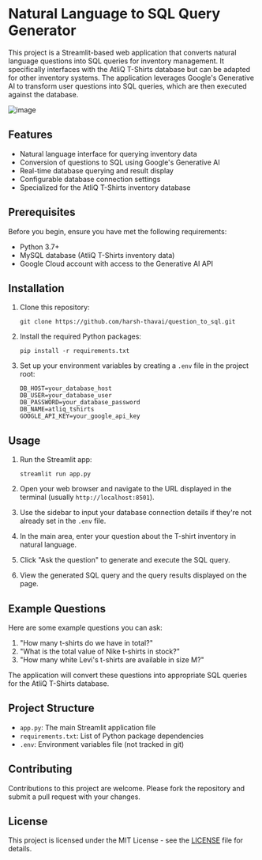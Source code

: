 # Natural Language to SQL Query Generator

This project is a Streamlit-based web application that converts natural language questions into SQL queries for inventory management. It specifically interfaces with the AtliQ T-Shirts database but can be adapted for other inventory systems. The application leverages Google's Generative AI to transform user questions into SQL queries, which are then executed against the database.

![image](https://github.com/user-attachments/assets/ad1abe7d-dfc4-4ec7-9989-07dd04ed33f4)


## Features

- Natural language interface for querying inventory data
- Conversion of questions to SQL using Google's Generative AI
- Real-time database querying and result display
- Configurable database connection settings
- Specialized for the AtliQ T-Shirts inventory database

## Prerequisites

Before you begin, ensure you have met the following requirements:

- Python 3.7+
- MySQL database (AtliQ T-Shirts inventory data)
- Google Cloud account with access to the Generative AI API

## Installation

1. Clone this repository:
   ```
   git clone https://github.com/harsh-thavai/question_to_sql.git
   ```

2. Install the required Python packages:
   ```
   pip install -r requirements.txt
   ```

3. Set up your environment variables by creating a `.env` file in the project root:
   ```
   DB_HOST=your_database_host
   DB_USER=your_database_user
   DB_PASSWORD=your_database_password
   DB_NAME=atliq_tshirts
   GOOGLE_API_KEY=your_google_api_key
   ```

## Usage

1. Run the Streamlit app:
   ```
   streamlit run app.py
   ```

2. Open your web browser and navigate to the URL displayed in the terminal (usually `http://localhost:8501`).

3. Use the sidebar to input your database connection details if they're not already set in the `.env` file.

4. In the main area, enter your question about the T-shirt inventory in natural language.

5. Click "Ask the question" to generate and execute the SQL query.

6. View the generated SQL query and the query results displayed on the page.

## Example Questions

Here are some example questions you can ask:

1. "How many t-shirts do we have in total?"
2. "What is the total value of Nike t-shirts in stock?"
3. "How many white Levi's t-shirts are available in size M?"

The application will convert these questions into appropriate SQL queries for the AtliQ T-Shirts database.

## Project Structure

- `app.py`: The main Streamlit application file
- `requirements.txt`: List of Python package dependencies
- `.env`: Environment variables file (not tracked in git)

## Contributing

Contributions to this project are welcome. Please fork the repository and submit a pull request with your changes.

## License

This project is licensed under the MIT License - see the [LICENSE](LICENSE) file for details.
